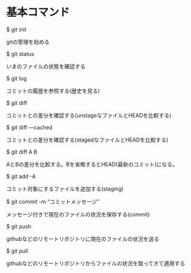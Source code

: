 # 基本コマンド

$ git init

gitの管理を始める


$ git status


いまのファイルの状態を確認する


$ git log

コミットの履歴を参照する(歴史を見る)


$ git diff

コミットとの差分を確認する(unstageなファイルとHEADを比較する)


$ git diff —cached

コミットとの差分を確認する(stagedなファイルとHEADを比較する)


$ git diff A B

AとBの差分を比較する。Bを省略するとHEAD(最新のコミット)になる。


$ git add -A

コミット対象にするファイルを追加する(staging)


$ git commit -m “コミットメッセージ”

メッセージ付きで現在のファイルの状況を保存する(commit)


$ git push

githubなどのリモートリポジトリに現在のファイルの状況を送る


$ git pull

githubなどのリモートリポジトリからファイルの状況を取ってきて適用する


